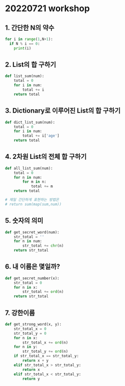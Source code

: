 # 20220721 workshop

## 1. 간단한 N의 약수

```python
for i in range(1,N+1):
  if N % i == 0:
    print(i)
```

## 2. List의 합 구하기

```python
def list_sum(num):
    total = 0
    for i in num:
        total += i
    return total
```

## 3. Dictionary로 이루어진 List의 합 구하기

```python
def dict_list_sum(num):
    total = 0
    for i in num:
        total += i['age']
    return total
```

## 4. 2차원 List의 전체 합 구하기

```python
def all_list_sum(num):
    total = 0
    for n in num:
        for m in n:
            total += m
    return total

# 제일 간단하게 표현하는 방법은
# return sum(map(sum,num))
```

## 5. 숫자의 의미

```python
def get_secret_word(num):
    str_total = ''
    for n in num:
        str_total += chr(n)
    return str_total
```


## 6. 내 이름은 몇일까?

```python
def get_secret_number(x):
    str_total = 0
    for n in x:
        str_total += ord(n)
    return str_total
```

## 7. 강한이름

```python
def get_strong_word(x, y):
    str_total_x = 0
    str_total_y = 0
    for n in x:
        str_total_x += ord(n)
    for n in y:
        str_total_y += ord(n)
    if str_total_x == str_total_y:
        return x + y
    elif str_total_x > str_total_y:
        return x
    elif str_total_x < str_total_y:
        return y
```